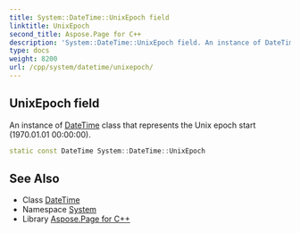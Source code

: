 ```yaml
---
title: System::DateTime::UnixEpoch field
linktitle: UnixEpoch
second_title: Aspose.Page for C++
description: 'System::DateTime::UnixEpoch field. An instance of DateTime class that represents the Unix epoch start (1970.01.01 00:00:00) in C++.'
type: docs
weight: 8200
url: /cpp/system/datetime/unixepoch/
---
```

## UnixEpoch field


An instance of [DateTime](../) class that represents the Unix epoch start (1970.01.01 00:00:00).

```cpp
static const DateTime System::DateTime::UnixEpoch
```

## See Also

* Class [DateTime](../)
* Namespace [System](../../)
* Library [Aspose.Page for C++](../../../)
